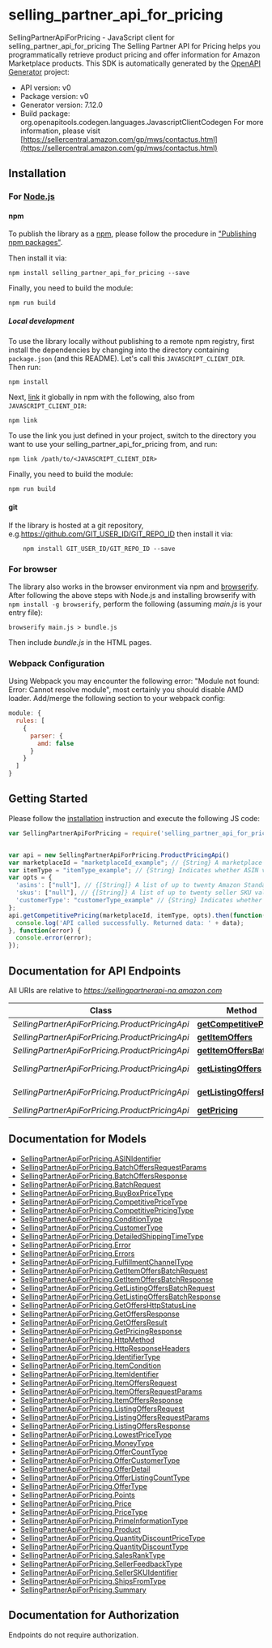 # selling_partner_api_for_pricing

SellingPartnerApiForPricing - JavaScript client for selling_partner_api_for_pricing
The Selling Partner API for Pricing helps you programmatically retrieve product pricing and offer information for Amazon Marketplace products.
This SDK is automatically generated by the [OpenAPI Generator](https://openapi-generator.tech) project:

- API version: v0
- Package version: v0
- Generator version: 7.12.0
- Build package: org.openapitools.codegen.languages.JavascriptClientCodegen
For more information, please visit [https://sellercentral.amazon.com/gp/mws/contactus.html](https://sellercentral.amazon.com/gp/mws/contactus.html)

## Installation

### For [Node.js](https://nodejs.org/)

#### npm

To publish the library as a [npm](https://www.npmjs.com/), please follow the procedure in ["Publishing npm packages"](https://docs.npmjs.com/getting-started/publishing-npm-packages).

Then install it via:

```shell
npm install selling_partner_api_for_pricing --save
```

Finally, you need to build the module:

```shell
npm run build
```

##### Local development

To use the library locally without publishing to a remote npm registry, first install the dependencies by changing into the directory containing `package.json` (and this README). Let's call this `JAVASCRIPT_CLIENT_DIR`. Then run:

```shell
npm install
```

Next, [link](https://docs.npmjs.com/cli/link) it globally in npm with the following, also from `JAVASCRIPT_CLIENT_DIR`:

```shell
npm link
```

To use the link you just defined in your project, switch to the directory you want to use your selling_partner_api_for_pricing from, and run:

```shell
npm link /path/to/<JAVASCRIPT_CLIENT_DIR>
```

Finally, you need to build the module:

```shell
npm run build
```

#### git

If the library is hosted at a git repository, e.g.https://github.com/GIT_USER_ID/GIT_REPO_ID
then install it via:

```shell
    npm install GIT_USER_ID/GIT_REPO_ID --save
```

### For browser

The library also works in the browser environment via npm and [browserify](http://browserify.org/). After following
the above steps with Node.js and installing browserify with `npm install -g browserify`,
perform the following (assuming *main.js* is your entry file):

```shell
browserify main.js > bundle.js
```

Then include *bundle.js* in the HTML pages.

### Webpack Configuration

Using Webpack you may encounter the following error: "Module not found: Error:
Cannot resolve module", most certainly you should disable AMD loader. Add/merge
the following section to your webpack config:

```javascript
module: {
  rules: [
    {
      parser: {
        amd: false
      }
    }
  ]
}
```

## Getting Started

Please follow the [installation](#installation) instruction and execute the following JS code:

```javascript
var SellingPartnerApiForPricing = require('selling_partner_api_for_pricing');


var api = new SellingPartnerApiForPricing.ProductPricingApi()
var marketplaceId = "marketplaceId_example"; // {String} A marketplace identifier. Specifies the marketplace for which prices are returned.
var itemType = "itemType_example"; // {String} Indicates whether ASIN values or seller SKU values are used to identify items. If you specify Asin, the information in the response will be dependent on the list of Asins you provide in the Asins parameter. If you specify Sku, the information in the response will be dependent on the list of Skus you provide in the Skus parameter. Possible values: Asin, Sku.
var opts = {
  'asins': ["null"], // {[String]} A list of up to twenty Amazon Standard Identification Number (ASIN) values used to identify items in the given marketplace.
  'skus': ["null"], // {[String]} A list of up to twenty seller SKU values used to identify items in the given marketplace.
  'customerType': "customerType_example" // {String} Indicates whether to request pricing information from the point of view of Consumer or Business buyers. Default is Consumer.
};
api.getCompetitivePricing(marketplaceId, itemType, opts).then(function(data) {
  console.log('API called successfully. Returned data: ' + data);
}, function(error) {
  console.error(error);
});


```

## Documentation for API Endpoints

All URIs are relative to *https://sellingpartnerapi-na.amazon.com*

Class | Method | HTTP request | Description
------------ | ------------- | ------------- | -------------
*SellingPartnerApiForPricing.ProductPricingApi* | [**getCompetitivePricing**](docs/ProductPricingApi.md#getCompetitivePricing) | **GET** /products/pricing/v0/competitivePrice | 
*SellingPartnerApiForPricing.ProductPricingApi* | [**getItemOffers**](docs/ProductPricingApi.md#getItemOffers) | **GET** /products/pricing/v0/items/{Asin}/offers | 
*SellingPartnerApiForPricing.ProductPricingApi* | [**getItemOffersBatch**](docs/ProductPricingApi.md#getItemOffersBatch) | **POST** /batches/products/pricing/v0/itemOffers | 
*SellingPartnerApiForPricing.ProductPricingApi* | [**getListingOffers**](docs/ProductPricingApi.md#getListingOffers) | **GET** /products/pricing/v0/listings/{SellerSKU}/offers | 
*SellingPartnerApiForPricing.ProductPricingApi* | [**getListingOffersBatch**](docs/ProductPricingApi.md#getListingOffersBatch) | **POST** /batches/products/pricing/v0/listingOffers | 
*SellingPartnerApiForPricing.ProductPricingApi* | [**getPricing**](docs/ProductPricingApi.md#getPricing) | **GET** /products/pricing/v0/price | 


## Documentation for Models

 - [SellingPartnerApiForPricing.ASINIdentifier](docs/ASINIdentifier.md)
 - [SellingPartnerApiForPricing.BatchOffersRequestParams](docs/BatchOffersRequestParams.md)
 - [SellingPartnerApiForPricing.BatchOffersResponse](docs/BatchOffersResponse.md)
 - [SellingPartnerApiForPricing.BatchRequest](docs/BatchRequest.md)
 - [SellingPartnerApiForPricing.BuyBoxPriceType](docs/BuyBoxPriceType.md)
 - [SellingPartnerApiForPricing.CompetitivePriceType](docs/CompetitivePriceType.md)
 - [SellingPartnerApiForPricing.CompetitivePricingType](docs/CompetitivePricingType.md)
 - [SellingPartnerApiForPricing.ConditionType](docs/ConditionType.md)
 - [SellingPartnerApiForPricing.CustomerType](docs/CustomerType.md)
 - [SellingPartnerApiForPricing.DetailedShippingTimeType](docs/DetailedShippingTimeType.md)
 - [SellingPartnerApiForPricing.Error](docs/Error.md)
 - [SellingPartnerApiForPricing.Errors](docs/Errors.md)
 - [SellingPartnerApiForPricing.FulfillmentChannelType](docs/FulfillmentChannelType.md)
 - [SellingPartnerApiForPricing.GetItemOffersBatchRequest](docs/GetItemOffersBatchRequest.md)
 - [SellingPartnerApiForPricing.GetItemOffersBatchResponse](docs/GetItemOffersBatchResponse.md)
 - [SellingPartnerApiForPricing.GetListingOffersBatchRequest](docs/GetListingOffersBatchRequest.md)
 - [SellingPartnerApiForPricing.GetListingOffersBatchResponse](docs/GetListingOffersBatchResponse.md)
 - [SellingPartnerApiForPricing.GetOffersHttpStatusLine](docs/GetOffersHttpStatusLine.md)
 - [SellingPartnerApiForPricing.GetOffersResponse](docs/GetOffersResponse.md)
 - [SellingPartnerApiForPricing.GetOffersResult](docs/GetOffersResult.md)
 - [SellingPartnerApiForPricing.GetPricingResponse](docs/GetPricingResponse.md)
 - [SellingPartnerApiForPricing.HttpMethod](docs/HttpMethod.md)
 - [SellingPartnerApiForPricing.HttpResponseHeaders](docs/HttpResponseHeaders.md)
 - [SellingPartnerApiForPricing.IdentifierType](docs/IdentifierType.md)
 - [SellingPartnerApiForPricing.ItemCondition](docs/ItemCondition.md)
 - [SellingPartnerApiForPricing.ItemIdentifier](docs/ItemIdentifier.md)
 - [SellingPartnerApiForPricing.ItemOffersRequest](docs/ItemOffersRequest.md)
 - [SellingPartnerApiForPricing.ItemOffersRequestParams](docs/ItemOffersRequestParams.md)
 - [SellingPartnerApiForPricing.ItemOffersResponse](docs/ItemOffersResponse.md)
 - [SellingPartnerApiForPricing.ListingOffersRequest](docs/ListingOffersRequest.md)
 - [SellingPartnerApiForPricing.ListingOffersRequestParams](docs/ListingOffersRequestParams.md)
 - [SellingPartnerApiForPricing.ListingOffersResponse](docs/ListingOffersResponse.md)
 - [SellingPartnerApiForPricing.LowestPriceType](docs/LowestPriceType.md)
 - [SellingPartnerApiForPricing.MoneyType](docs/MoneyType.md)
 - [SellingPartnerApiForPricing.OfferCountType](docs/OfferCountType.md)
 - [SellingPartnerApiForPricing.OfferCustomerType](docs/OfferCustomerType.md)
 - [SellingPartnerApiForPricing.OfferDetail](docs/OfferDetail.md)
 - [SellingPartnerApiForPricing.OfferListingCountType](docs/OfferListingCountType.md)
 - [SellingPartnerApiForPricing.OfferType](docs/OfferType.md)
 - [SellingPartnerApiForPricing.Points](docs/Points.md)
 - [SellingPartnerApiForPricing.Price](docs/Price.md)
 - [SellingPartnerApiForPricing.PriceType](docs/PriceType.md)
 - [SellingPartnerApiForPricing.PrimeInformationType](docs/PrimeInformationType.md)
 - [SellingPartnerApiForPricing.Product](docs/Product.md)
 - [SellingPartnerApiForPricing.QuantityDiscountPriceType](docs/QuantityDiscountPriceType.md)
 - [SellingPartnerApiForPricing.QuantityDiscountType](docs/QuantityDiscountType.md)
 - [SellingPartnerApiForPricing.SalesRankType](docs/SalesRankType.md)
 - [SellingPartnerApiForPricing.SellerFeedbackType](docs/SellerFeedbackType.md)
 - [SellingPartnerApiForPricing.SellerSKUIdentifier](docs/SellerSKUIdentifier.md)
 - [SellingPartnerApiForPricing.ShipsFromType](docs/ShipsFromType.md)
 - [SellingPartnerApiForPricing.Summary](docs/Summary.md)


## Documentation for Authorization

Endpoints do not require authorization.

